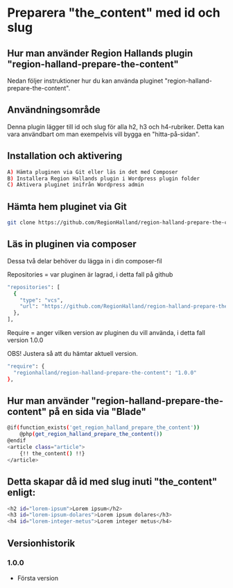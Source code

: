 # Preparera "the_content" med id och slug

## Hur man använder Region Hallands plugin "region-halland-prepare-the-content"

Nedan följer instruktioner hur du kan använda pluginet "region-halland-prepare-the-content".


## Användningsområde

Denna plugin lägger till id och slug för alla h2, h3 och h4-rubriker.
Detta kan vara användbart om man exempelvis vill bygga en "hitta-på-sidan".


## Installation och aktivering

```sh
A) Hämta pluginen via Git eller läs in det med Composer
B) Installera Region Hallands plugin i Wordpress plugin folder
C) Aktivera pluginet inifrån Wordpress admin
```


## Hämta hem pluginet via Git

```sh
git clone https://github.com/RegionHalland/region-halland-prepare-the-content.git
```


## Läs in pluginen via composer

Dessa två delar behöver du lägga in i din composer-fil

Repositories = var pluginen är lagrad, i detta fall på github

```sh
"repositories": [
  {
    "type": "vcs",
    "url": "https://github.com/RegionHalland/region-halland-prepare-the-content.git"
  },
],
```
Require = anger vilken version av pluginen du vill använda, i detta fall version 1.0.0

OBS! Justera så att du hämtar aktuell version.

```sh
"require": {
  "regionhalland/region-halland-prepare-the-content": "1.0.0"
},
```


## Hur man använder "region-halland-prepare-the-content" på en sida via "Blade"

```sh
@if(function_exists('get_region_halland_prepare_the_content'))
	@php(get_region_halland_prepare_the_content())
@endif
<article class="article">
	{!! the_content() !!}
</article>				
```


## Detta skapar då id med slug inuti "the_content" enligt:

```sh
<h2 id="lorem-ipsum">Lorem ipsum</h2>
<h3 id="lorem-ipsum-dolares">Lorem ipsum dolares</h3>
<h4 id="lorem-integer-metus">Lorem integer metus</h4>
```


## Versionhistorik

### 1.0.0
- Första version
